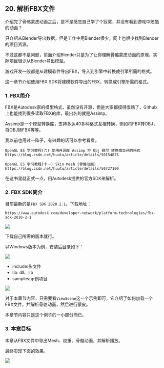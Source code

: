 ## 20. 解析FBX文件

介绍完了骨骼蒙皮动画之后，是不是感觉自己学了个寂寞，并没有看到游戏中炫酷的动画？

只介绍从Blender导出数据，但是工作中用Blender很少，网上也很少找到Blender的项目资源。

不过这都不是问题，前面介绍Blender只是为了让你理解骨骼蒙皮动画的原理，实际项目很少从Blender导出模型。

游戏开发一般都是从建模软件导出FBX，导入到引擎中转换成引擎所需的格式。

这一章节介绍使用FBX SDK将建模软件导出的FBX，转换成引擎所需的格式。

### 1. FBX简介

FBX是Autodesk家的模型格式，虽然没有开源，但是大家都摸得很熟了，Github上也能找到很多读取FBX的库，最出名的就是Assimp。

Assimp是一个模型转换库，支持多达40多种格式互相转换，例如将FBX转OBJ，将OBJ转FBX等等。

我以前也用过一阵子，有兴趣的话可以参考看看。

```text
OpenGL ES 学习教程(六) 使用开源库 Assimp 将 Obj 模型 转换成自己的格式
https://blog.csdn.net/huutu/article/details/50154875

OpenGL ES 学习教程(十一) Skin Mesh (骨骼动画)
https://blog.csdn.net/huutu/article/details/50727100
```

在这书里就正式一点，用Autodesk提供的官方SDK来解析。

### 2. FBX SDK简介

目前最新的是`FBX SDK 2020.2.1`，下载地址：

```text
https://www.autodesk.com/developer-network/platform-technologies/fbx-sdk-2020-2-1
```

![](../../imgs/load_fbx/load_fbx/download_fbx_sdk.jpg)

下载自己所需的版本就行。

以Windows版本为例，安装后目录如下：

![](../../imgs/load_fbx/load_fbx/fbx_sdk_dir.jpg)

* include:头文件
* lib: dll、lib
* samples:示例项目

![](../../imgs/load_fbx/load_fbx/fbx_sdk_sample_viewscene.jpg)

对于本章节内容，只需要看`ViewScene`这一个示例即可，它介绍了如何加载一个FBX文件，并解析骨骼动画，然后进行蒙皮。

本章节内容只是这个例子的一小部分而已。

### 3. 本章目标

本章从FBX文件中导出Mesh、权重、骨骼动画，并解析播放。

最终实现下面的效果。

![](../../imgs/load_fbx/load_fbx/load_skinned_mesh.gif)